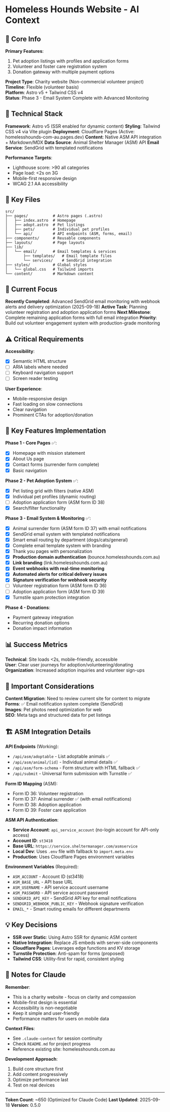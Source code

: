 # Homeless Hounds Website - AI Context

## 🎯 Core Info

**Primary Features**:
1. Pet adoption listings with profiles and application forms
2. Volunteer and foster care registration system
3. Donation gateway with multiple payment options

**Project Type**: Charity website (Non-commercial volunteer project)  
**Timeline**: Flexible (volunteer basis)  
**Platform**: Astro v5 + Tailwind CSS v4  
**Status**: Phase 3 - Email System Complete with Advanced Monitoring

## 🔧 Technical Stack

**Framework**: Astro v5 (SSR enabled for dynamic content)
**Styling**: Tailwind CSS v4 via Vite plugin
**Deployment**: Cloudflare Pages (Active: homelesshounds-com-au.pages.dev)
**Content**: Native ASM API integration + Markdown/MDX
**Data Source**: Animal Shelter Manager (ASM) API
**Email Service**: SendGrid with templated notifications

**Performance Targets**:
- Lighthouse score: >90 all categories
- Page load: <2s on 3G
- Mobile-first responsive design
- WCAG 2.1 AA accessibility

## 📂 Key Files

```
src/
├── pages/           # Astro pages (.astro)
│   ├── index.astro  # Homepage
│   ├── adopt.astro  # Pet listings
│   ├── pets/        # Individual pet profiles
│   └── api/         # API endpoints (ASM, forms, email)
├── components/      # Reusable components
├── layouts/         # Page layouts
├── lib/
│   └── email/       # Email templates & services
│       ├── templates/   # Email template files
│       └── services/    # SendGrid integration
├── styles/          # Global styles
│   └── global.css   # Tailwind imports
└── content/         # Markdown content
```

## 🚧 Current Focus

**Recently Completed**: Advanced SendGrid email monitoring with webhook alerts and delivery optimization (2025-09-18)
**Active Task**: Planning volunteer registration and adoption application forms
**Next Milestone**: Complete remaining application forms with full email integration
**Priority**: Build out volunteer engagement system with production-grade monitoring

## ⚠️ Critical Requirements

**Accessibility**:
- [x] Semantic HTML structure
- [ ] ARIA labels where needed
- [ ] Keyboard navigation support
- [ ] Screen reader testing

**User Experience**:
- Mobile-responsive design
- Fast loading on slow connections
- Clear navigation
- Prominent CTAs for adoption/donation

## 🔗 Key Features Implementation

**Phase 1 - Core Pages** ✅:
- [x] Homepage with mission statement
- [x] About Us page
- [x] Contact forms (surrender form complete)
- [x] Basic navigation

**Phase 2 - Pet Adoption System** ✅:
- [x] Pet listing grid with filters (native ASM)
- [x] Individual pet profiles (dynamic routing)
- [ ] Adoption application form (ASM form ID 38)
- [x] Search/filter functionality

**Phase 3 - Email System & Monitoring** ✅:
- [x] Animal surrender form (ASM form ID 37) with email notifications
- [x] SendGrid email system with templated notifications
- [x] Smart email routing by department (dogs/cats/general)
- [x] Complete email template system with branding
- [x] Thank you pages with personalization
- [x] **Production domain authentication** (bounce.homelesshounds.com.au)
- [x] **Link branding** (link.homelesshounds.com.au)
- [x] **Event webhooks with real-time monitoring**
- [x] **Automated alerts for critical delivery issues**
- [x] **Signature verification for webhook security**
- [ ] Volunteer registration form (ASM form ID 36)
- [ ] Adoption application form (ASM form ID 39)
- [x] Turnstile spam protection integration

**Phase 4 - Donations**:
- Payment gateway integration
- Recurring donation options
- Donation impact information

## 📊 Success Metrics

**Technical**: Site loads <2s, mobile-friendly, accessible  
**User**: Clear user journeys for adoption/volunteering/donating  
**Organization**: Increased adoption inquiries and volunteer sign-ups

## 🚨 Important Considerations

**Content Migration**: Need to review current site for content to migrate  
**Forms**: ✅ Email notification system complete (SendGrid)  
**Images**: Pet photos need optimization for web  
**SEO**: Meta tags and structured data for pet listings

## 🏗️ ASM Integration Details

**API Endpoints** (Working):
- `/api/asm/adoptable` - List adoptable animals ✅
- `/api/asm/animal/[id]` - Individual animal details ✅
- `/api/asm/form-schema` - Form structure with HTML fallback ✅
- `/api/submit` - Universal form submission with Turnstile ✅

**Form ID Mapping** (ASM):
- Form ID 36: Volunteer registration
- Form ID 37: Animal surrender ✅ (with email notifications)
- Form ID 38: Adoption application
- Form ID 39: Foster care application

**ASM API Authentication**:
- **Service Account**: `api_service_account` (no-login account for API-only access)
- **Account ID**: `st3418`
- **Base URL**: `https://service.sheltermanager.com/asmservice`
- **Local Dev**: Uses `.env` file with fallback to `import.meta.env`
- **Production**: Uses Cloudflare Pages environment variables

**Environment Variables** (Required):
- `ASM_ACCOUNT` - Account ID (st3418)
- `ASM_BASE_URL` - API base URL
- `ASM_USERNAME` - API service account username
- `ASM_PASSWORD` - API service account password
- `SENDGRID_API_KEY` - SendGrid API key for email notifications
- `SENDGRID_WEBHOOK_PUBLIC_KEY` - Webhook signature verification
- `EMAIL_*` - Smart routing emails for different departments

## 💡 Key Decisions

- **SSR over Static**: Using Astro SSR for dynamic ASM content
- **Native Integration**: Replace JS embeds with server-side components
- **Cloudflare Pages**: Leverages edge functions and KV storage
- **Turnstile Protection**: Anti-spam for forms (proposed)
- **Tailwind CSS**: Utility-first for rapid, consistent styling

## 📝 Notes for Claude

**Remember**:
- This is a charity website - focus on clarity and compassion
- Mobile-first design is essential
- Accessibility is non-negotiable
- Keep it simple and user-friendly
- Performance matters for users on mobile data

**Context Files**:
- See `.claude-context` for session continuity
- Check `README.md` for project progress
- Reference existing site: homelesshounds.com.au

**Development Approach**:
1. Build core structure first
2. Add content progressively
3. Optimize performance last
4. Test on real devices

---

**Token Count**: ~650 (Optimized for Claude Code)
**Last Updated**: 2025-09-18
**Version**: 0.5.0